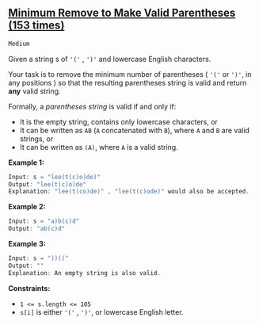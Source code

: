## [Minimum Remove to Make Valid Parentheses (153 times)](https://leetcode.com/problems/minimum-remove-to-make-valid-parentheses/)

```java
Medium 
```

Given a string s of `'('` , `')'` and lowercase English characters.

Your task is to remove the minimum number of parentheses ( `'('` or `')'`, in any positions ) so that the resulting parentheses string is valid and return **any** valid string.

Formally, a *parentheses string* is valid if and only if:

- It is the empty string, contains only lowercase characters, or
- It can be written as `AB` (`A` concatenated with `B`), where `A` and `B` are valid strings, or
- It can be written as `(A)`, where `A` is a valid string.

 **Example 1:**
 
```java
Input: s = "lee(t(c)o)de)"
Output: "lee(t(c)o)de"
Explanation: "lee(t(co)de)" , "lee(t(c)ode)" would also be accepted.
```
 
 **Example 2:**
 
```java
Input: s = "a)b(c)d"
Output: "ab(c)d"
```

 **Example 3:**
 
```java
Input: s = "))(("
Output: ""
Explanation: An empty string is also valid.
```

**Constraints:**

- `1 <= s.length <= 105`
- `s[i]` is either `'('` , `')'`, or lowercase English letter.
